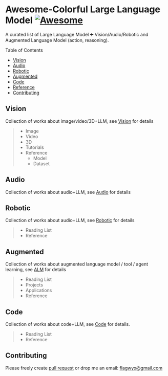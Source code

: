 # Awesome-Colorful Large Language Model [![Awesome](https://awesome.re/badge.svg)](https://awesome.re)

A curated list of Large Language Model ➕ Vision/Audio/Robotic and Augmented Language Model (action, reasoning).

Table of Contents

- [Vision](#vision)
- [Audio](#audio)
- [Robotic](#robotic)
- [Augmented](#augmented)
- [Code](#code)
- [Reference](#reference)
- [Contributing](#contributing)

## Vision

Collection of works about image/video/3D+LLM, see [Vision](Vision/Vision.md) for details

> - Image
> - Video
> - 3D
> - Tutorials
> - Reference
>   - Model
>   - Dataset

## Audio

Collection of works about audio+LLM, see [Audio](Audio/Audio.md) for details

## Robotic

Collection of works about audio+LLM, see [Robotic](Robotic/Robotic.md) for details

> - Reading List
> - Reference

## Augmented

Collection of works about augmented language model / tool / agent learning, see [ALM](ALM/ALM.md) for details

> - Reading List
> - Projects
> - Applications
> - Reference

## Code

Collection of works about code+LLM, see [Code](Code/code.md) for details.

> - Reading List
> - Reference

## Contributing

Please freely create [pull request](https://github.com/patrick-tssn/Awesome-Colorful-LLM/pulls) or drop me an email: [flagwyx@gmail.com](flagwyx@gmail.com)
